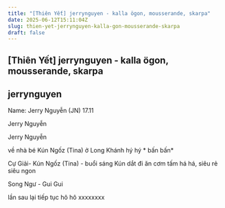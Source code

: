 ```yaml
---
title: "[Thiên Yết] jerrynguyen - kalla ögon, mousserande, skarpa"
date: 2025-06-12T15:11:04Z
slug: thien-yet-jerrynguyen-kalla-gon-mousserande-skarpa
draft: false
---
```


## [Thiên Yết] jerrynguyen - kalla ögon, mousserande, skarpa

## jerrynguyen

Name: Jerry Nguyễn (JN)
17.11

Jerry Nguyễn
 

Jerry Nguyễn

về nhà bé Kún Ngốz (Tina) ở Long Khánh hý hý * bấn bấn*

 

Cự Giải- Kún Ngốz (Tina) - buổi sáng Kún dắt đi ăn cơm tấm há há, siêu rẻ siêu ngon
 

Song Ngư - Gui Gui
 
lần sau lại tiếp tục hô hô xxxxxxxx